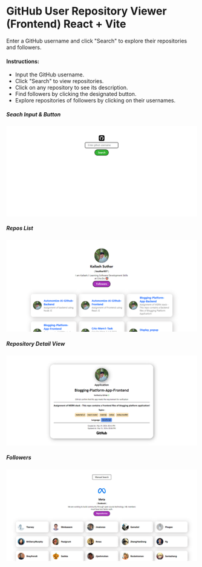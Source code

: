 # GitHub User Repository Viewer (Frontend) React + Vite

Enter a GitHub username and click "Search" to explore their repositories and followers.

#### Instructions:
- Input the GitHub username.
- Click "Search" to view repositories.
- Click on any repository to see its description.
- Find followers by clicking the designated button.
- Explore repositories of followers by clicking on their usernames.

##### Seach Input & Button

![alt text](./Seach.PNG)

##### Repos List 

![alt text](./RepoList.PNG)

##### Repository Detail View

![alt text](./RepoDetail.PNG)

##### Followers

![alt text](./Followers.PNG)
